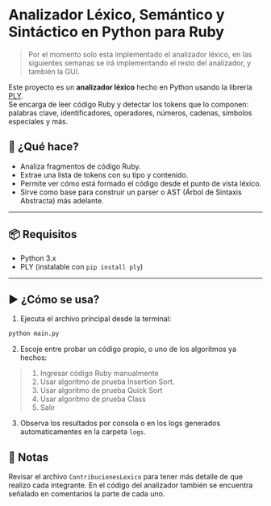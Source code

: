 # Analizador Léxico, Semántico y Sintáctico en Python para Ruby

> Por el momento solo esta implementado el analizador léxico, en las siguientes semanas se irá implementando el resto del analizador, y también la GUI.

Este proyecto es un **analizador léxico** hecho en Python usando la librería [PLY](https://www.dabeaz.com/ply/).  
Se encarga de leer código Ruby y detectar los tokens que lo componen: palabras clave, identificadores, operadores, números, cadenas, símbolos especiales y más.

## 🧠 ¿Qué hace?

- Analiza fragmentos de código Ruby.
- Extrae una lista de tokens con su tipo y contenido.
- Permite ver cómo está formado el código desde el punto de vista léxico.
- Sirve como base para construir un parser o AST (Árbol de Sintaxis Abstracta) más adelante.

---

## 📦 Requisitos

- Python 3.x
- PLY (instalable con `pip install ply`)

---

## ▶️ ¿Cómo se usa?

1. Ejecuta el archivo principal desde la terminal:

```bash
python main.py
```

2. Escoje entre probar un código propio, o uno de los algoritmos ya hechos:

>1. Ingresar código Ruby manualmente
>2. Usar algoritmo de prueba Insertion Sort.
>3. Usar algoritmo de prueba Quick Sort
>4. Usar algoritmo de prueba Class
>5. Salir

3. Observa los resultados por consola o en los logs generados automaticamentes en la carpeta `logs`.

## 📝 Notas

Revisar el archivo `ContribucionesLexico` para tener más detalle de que realizo cada integrante. En el código del analizador también se encuentra señalado en comentarios la parte de cada uno.